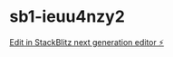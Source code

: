 # sb1-ieuu4nzy2

[Edit in StackBlitz next generation editor ⚡️](https://stackblitz.com/~/github.com/Adrizzle113/sb1-ieuu4nzy2)